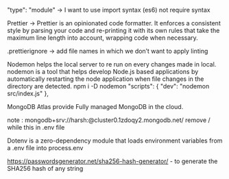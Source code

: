 "type": "module" -> I want to use import syntax (es6) not require syntax

Prettier -> Prettier is an opinionated code formatter. It enforces a consistent style by parsing your code and re-printing it with its own rules that take the maximum line length into account, wrapping code when necessary.

.prettierignore -> add file names in which we don’t want to apply linting

Nodemon helps the local server to re run on every changes made in local.
nodemon is a tool that helps develop Node.js based applications by automatically restarting the node application when file changes in the directory are detected.
npm i -D nodemon
"scripts": {
    "dev": "nodemon src/index.js"
  },

MongoDB Atlas provide Fully managed MongoDB in the cloud.

note : mongodb+srv://harsh:<your-pwd>@cluster0.1zdoqy2.mongodb.net/ remove / while this in .env file

Dotenv is a zero-dependency module that loads environment variables from a .env file into process.env

https://passwordsgenerator.net/sha256-hash-generator/ - to generate the SHA256 hash of any string
